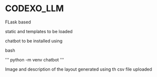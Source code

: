 # CODEXO_LLM


FLask based 

static and templates to be loaded

chatbot to be installed using

bash 

'''
python -m venv chatbot 
'''

Image and description of the layout generated using th csv file uploaded

